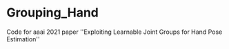 # Grouping_Hand
Code for aaai 2021 paper ''Exploiting Learnable Joint Groups for Hand Pose Estimation''
